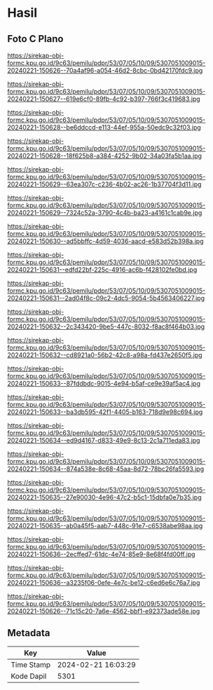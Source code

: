 # Hasil

## Foto C Plano

https://sirekap-obj-formc.kpu.go.id/9c63/pemilu/pdpr/53/07/05/10/09/5307051009015-20240221-150626--70a4af96-a054-46d2-8cbc-0bd42170fdc9.jpg

https://sirekap-obj-formc.kpu.go.id/9c63/pemilu/pdpr/53/07/05/10/09/5307051009015-20240221-150627--619e6cf0-89fb-4c92-b397-766f3c419683.jpg

https://sirekap-obj-formc.kpu.go.id/9c63/pemilu/pdpr/53/07/05/10/09/5307051009015-20240221-150628--be6ddccd-e113-44ef-955a-50edc9c32f03.jpg

https://sirekap-obj-formc.kpu.go.id/9c63/pemilu/pdpr/53/07/05/10/09/5307051009015-20240221-150628--18f625b8-a384-4252-9b02-34a03fa5b1aa.jpg

https://sirekap-obj-formc.kpu.go.id/9c63/pemilu/pdpr/53/07/05/10/09/5307051009015-20240221-150629--63ea307c-c236-4b02-ac26-1b37704f3d11.jpg

https://sirekap-obj-formc.kpu.go.id/9c63/pemilu/pdpr/53/07/05/10/09/5307051009015-20240221-150629--7324c52a-3790-4c4b-ba23-a4161c1cab9e.jpg

https://sirekap-obj-formc.kpu.go.id/9c63/pemilu/pdpr/53/07/05/10/09/5307051009015-20240221-150630--ad5bbffc-4d59-4036-aacd-e583d52b398a.jpg

https://sirekap-obj-formc.kpu.go.id/9c63/pemilu/pdpr/53/07/05/10/09/5307051009015-20240221-150631--edfd22bf-225c-4916-ac6b-f428102fe0bd.jpg

https://sirekap-obj-formc.kpu.go.id/9c63/pemilu/pdpr/53/07/05/10/09/5307051009015-20240221-150631--2ad04f8c-09c2-4dc5-9054-5b4563406227.jpg

https://sirekap-obj-formc.kpu.go.id/9c63/pemilu/pdpr/53/07/05/10/09/5307051009015-20240221-150632--2c343420-9be5-447c-8032-f8ac8f464b03.jpg

https://sirekap-obj-formc.kpu.go.id/9c63/pemilu/pdpr/53/07/05/10/09/5307051009015-20240221-150632--cd8921a0-56b2-42c8-a98a-fd437e2650f5.jpg

https://sirekap-obj-formc.kpu.go.id/9c63/pemilu/pdpr/53/07/05/10/09/5307051009015-20240221-150633--87fddbdc-9015-4e94-b5af-ce9e39af5ac4.jpg

https://sirekap-obj-formc.kpu.go.id/9c63/pemilu/pdpr/53/07/05/10/09/5307051009015-20240221-150633--ba3db595-42f1-4405-b163-718d9e98c694.jpg

https://sirekap-obj-formc.kpu.go.id/9c63/pemilu/pdpr/53/07/05/10/09/5307051009015-20240221-150634--ed9d4167-d833-49e9-8c13-2c1a711eda83.jpg

https://sirekap-obj-formc.kpu.go.id/9c63/pemilu/pdpr/53/07/05/10/09/5307051009015-20240221-150634--874a538e-8c68-45aa-8d72-78bc26fa5593.jpg

https://sirekap-obj-formc.kpu.go.id/9c63/pemilu/pdpr/53/07/05/10/09/5307051009015-20240221-150635--27e90030-4e96-47c2-b5c1-15dbfa0e7b35.jpg

https://sirekap-obj-formc.kpu.go.id/9c63/pemilu/pdpr/53/07/05/10/09/5307051009015-20240221-150635--ab0a45f5-aab7-448c-91e7-c6538abe98aa.jpg

https://sirekap-obj-formc.kpu.go.id/9c63/pemilu/pdpr/53/07/05/10/09/5307051009015-20240221-150636--2ecffed7-61dc-4e74-85e9-8e68f4fd00ff.jpg

https://sirekap-obj-formc.kpu.go.id/9c63/pemilu/pdpr/53/07/05/10/09/5307051009015-20240221-150636--a3235f06-0efe-4e7c-be12-c6ed6e6c76a7.jpg

https://sirekap-obj-formc.kpu.go.id/9c63/pemilu/pdpr/53/07/05/10/09/5307051009015-20240221-150626--71c15c20-7a6e-4562-bbf1-e92373ade58e.jpg


## Metadata

| Key        | Value               |
| ---------- | ------------------- |
| Time Stamp | 2024-02-21 16:03:29 |
| Kode Dapil | 5301                |



